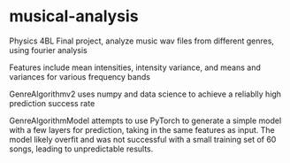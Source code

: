 # musical-analysis

Physics 4BL Final project, analyze music wav files from different genres, using fourier analysis

Features include mean intensities, intensity variance, and means and variances for various frequency bands

GenreAlgorithmv2 uses numpy and data science to achieve a reliablly high prediction success rate

GenreAlgorithmModel attempts to use PyTorch to generate a simple model with a few layers for prediction, taking in the same features as input.
The model likely overfit and was not successful with a small training set of 60 songs, leading to unpredictable results. 
